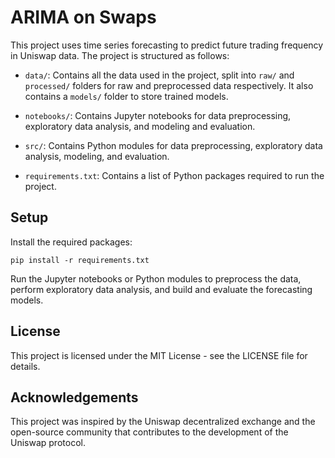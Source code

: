 # ARIMA on Swaps

This project uses time series forecasting to predict future trading frequency in Uniswap data. The project is structured as follows:

- `data/`: Contains all the data used in the project, split into `raw/` and `processed/` folders for raw and preprocessed data respectively. It also contains a `models/` folder to store trained models.

- `notebooks/`: Contains Jupyter notebooks for data preprocessing, exploratory data analysis, and modeling and evaluation.

- `src/`: Contains Python modules for data preprocessing, exploratory data analysis, modeling, and evaluation.

- `requirements.txt`: Contains a list of Python packages required to run the project.

## Setup

Install the required packages:
```
pip install -r requirements.txt
```

Run the Jupyter notebooks or Python modules to preprocess the data, perform exploratory data analysis, and build and evaluate the forecasting models.

## License

This project is licensed under the MIT License - see the LICENSE file for details.

## Acknowledgements

This project was inspired by the Uniswap decentralized exchange and the open-source community that contributes to the development of the Uniswap protocol.